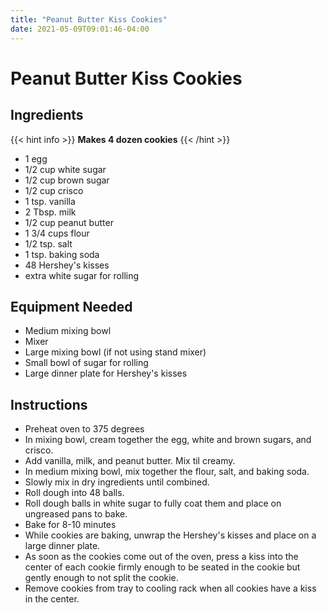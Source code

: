 ```yaml
---
title: "Peanut Butter Kiss Cookies"
date: 2021-05-09T09:01:46-04:00
---
```


# Peanut Butter Kiss Cookies

## Ingredients
{{< hint info >}}
**Makes 4 dozen cookies**
{{< /hint >}}

- 1 egg
- 1/2 cup white sugar
- 1/2 cup brown sugar
- 1/2 cup crisco
- 1 tsp. vanilla
- 2 Tbsp. milk
- 1/2 cup peanut butter
- 1 3/4 cups flour
- 1/2 tsp. salt
- 1 tsp. baking soda
- 48 Hershey's kisses
- extra white sugar for rolling

## Equipment Needed

- Medium mixing bowl
- Mixer
- Large mixing bowl (if not using stand mixer)
- Small bowl of sugar for rolling
- Large dinner plate for Hershey's kisses

## Instructions

- Preheat oven to 375 degrees
- In mixing bowl, cream together the egg, white and brown sugars, and crisco. 
- Add vanilla, milk, and peanut butter. Mix til creamy. 
- In medium mixing bowl, mix together the flour, salt, and baking soda. 
- Slowly mix in dry ingredients until combined. 
- Roll dough into 48 balls. 
- Roll dough balls in white sugar to fully coat them and place on ungreased pans to bake.
- Bake for 8-10 minutes
- While cookies are baking, unwrap the Hershey's kisses and place on a large dinner plate. 
- As soon as the cookies come out of the oven, press a kiss into the center of each cookie firmly enough to be seated in the cookie but gently enough to not split the cookie.
- Remove cookies from tray to cooling rack when all cookies have a kiss in the center.
